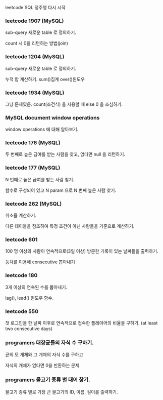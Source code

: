 leetcode SQL 정주행 다시 시작

### leetcode 1907 (MySQL)

sub-query 새로운 table 로 정의하기.

count 시 0을 리턴하는 방법(join)

### leetcode 1204 (MySQL)

sub-query 새로운 table 로 정의하기.

누적 합 계산하기. sum()집계 over()윈도우

### leetcode 1934 (MySQL)

그냥 문제였음. count(조건식) 을 사용할 때 else 0 을 조심하기.

### MySQL document window operations

window operations 에 대해 알아보기.

### leetcode 176 (MySQL)

두 번째로 높은 급여를 받는 사람을 찾고, 없다면 null 을 리턴하기.

### leetcode 177 (MySQL)

N 번째로 높은 급여를 받는 사람 찾기.

함수로 구성되어 있고 N param 으로 N 번째 높은 사람 찾기.

### leetcode 262 (MySQL)

취소율 계산하기.

다른 테이블을 참조하여 특정 조건이 아닌 사람들을 기준으로 계산하기.

### leetcode 601 

100 명 이상의 사람이 연속적으로(3일 이상) 방문한 기록이 있는 날짜들을 출력하기.

등차를 이용해 consecutive 뽑아내기

### leetcode 180

3개 이상의 연속된 수를 뽑아내기.

lag(), lead() 윈도우 함수.

### leetcode 550

첫 로그인을 한 날짜 이후로 연속적으로 접속한 플레이어의 비율을 구하기. (at least two consecutive days)

### programers 대장균들의 자식 수 구하기.

균의 모 개체와 그 개체의 자식 수를 구하고 

자식의 개체가 없다면 0을 반환하는 문제.

### programers 물고기 종류 별 대어 찾기.

물고기 종류 별로 가장 큰 물고기의 ID, 이름, 길이를 출력하기.
